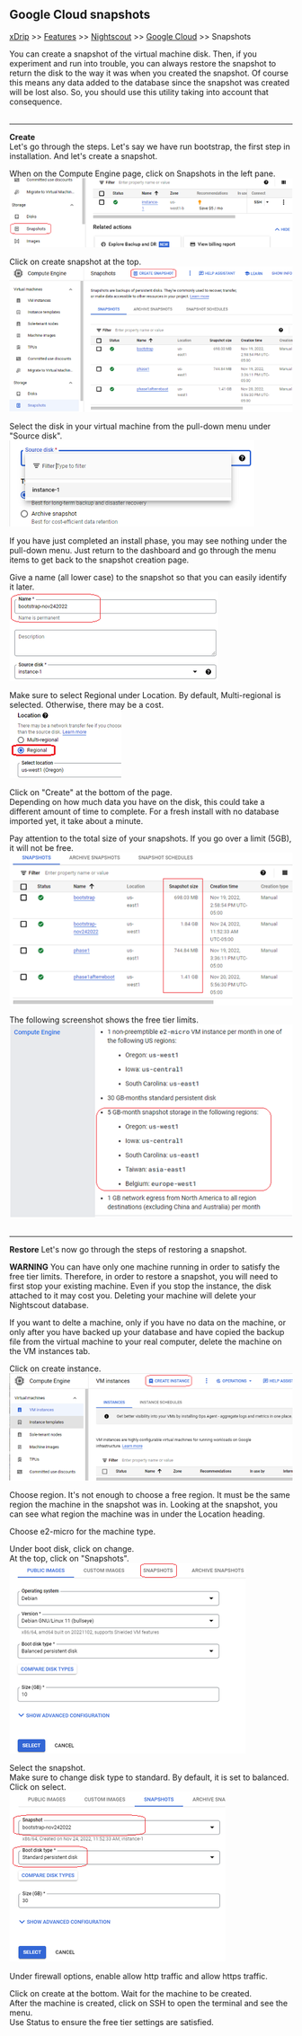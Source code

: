 ## Google Cloud snapshots
[xDrip](../../README.md) >> [Features](../Features_page) >> [Nightscout](../Nightscout_page) >> [Google Cloud](./GoogleCloud) >> Snapshots  
  
You can create a snapshot of the virtual machine disk.  Then, if you experiment and run into trouble, you can always restore the snapshot to return the disk to the way it was when you created the snapshot.
Of course this means any data added to the database since the snapshot was created will be lost also.  So, you should use this utility taking into account that consequence.  
<br/>  
  
---  
**Create**  
Let's go through the steps.  Let's say we have run bootstrap, the first step in installation.  And let's create a snapshot.   
  
When on the Compute Engine page, click on Snapshots in the left pane.  
![](./images/Snapshots.png)  
  
Click on create snapshot at the top.  
![](./images/Snapshots2.png)  
  
Select the disk in your virtual machine from the pull-down menu under "Source disk".  
![](./images/SourceDisk.png)  
  
If you have just completed an install phase, you may see nothing under the pull-down menu.  Just return to the dashboard and go through the menu items to get back to the snapshot creation page.  
  
Give a name (all lower case) to the snapshot so that you can easily identify it later.  
![](./images/SnapshotTitle.png)  
  
Make sure to select Regional under Location.  By default, Multi-regional is selected.  Otherwise, there may be a cost.  
![](./images/SnapshotRegion.png)  
  
Click on "Create" at the bottom of the page.  
Depending on how much data you have on the disk, this could take a different amount of time to complete.  For a fresh install with no database imported yet, it take about a minute.  
  
Pay attention to the total size of your snapshots.  If you go over a limit (5GB), it will not be free.  
![](./images/Snapshots3.png)  
  
The following screenshot shows the free tier limits.  
![](./images/FreeTierSnapshot.png)  
<br/>  
  
---  
  
**Restore**
Let's now go through the steps of restoring a snapshot.  
  
**WARNING**
You can have only one machine running in order to satisfy the free tier limits.  Therefore, in order to restore a snapshot, you will need to first stop your existing machine.  Even if you stop the instance, the disk attached to it may cost you.  Deleting your machine will delete your Nightscout database.    
  
If you want to delte a machine, only if you have no data on the machine, or only after you have backed up your database and have copied the backup file from the virtual machine to your real computer, delete the machine on the VM instances tab.  
  
Click on create instance.  
![](./images/CreateInstance2.png)  
  
Choose region.  It's not enough to choose a free region.  It must be the same region the machine in the snapshot was in.  Looking at the snapshot, you can see what region the machine was in under the Location heading.  
  
Choose e2-micro for the machine type.  
  
Under boot disk, click on change.  
At the top, click on "Snapshots".  
![](./images/DiskChangeSnapshot.png)  
  
Select the snapshot.  
Make sure to change disk type to standard.  By default, it is set to balanced.  Click on select.  
![](./images/SnapshotDiskType.png)  
  
Under firewall options, enable allow http traffic and allow https traffic.  
  
Click on create at the bottom.  Wait for the machine to be created.  
After the machine is created, click on SSH to open the terminal and see the menu.  
Use Status to ensure the free tier settings are satisfied.  
  
